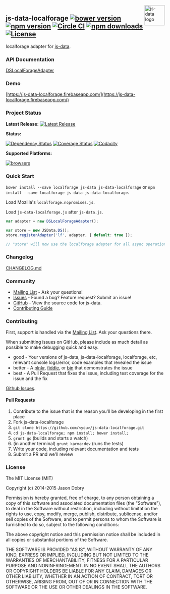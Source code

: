 <img src="https://raw.githubusercontent.com/js-data/js-data/master/js-data.png" alt="js-data logo" title="js-data" align="right" width="64" height="64" />

## js-data-localforage [![bower version](https://img.shields.io/bower/v/js-data-localforage.svg?style=flat-square)](https://www.npmjs.org/package/js-data-localforage) [![npm version](https://img.shields.io/npm/v/js-data-localforage.svg?style=flat-square)](https://www.npmjs.org/package/js-data-localforage) [![Circle CI](https://img.shields.io/circleci/project/js-data/js-data-localforage/master.svg?style=flat-square)](https://circleci.com/gh/js-data/js-data-localforage/tree/master) [![npm downloads](https://img.shields.io/npm/dm/js-data-localforage.svg?style=flat-square)](https://www.npmjs.org/package/js-data-localforage) [![License](https://img.shields.io/badge/license-MIT-blue.svg?style=flat-square)](https://github.com/js-data/js-data-localforage/blob/master/LICENSE)

localforage adapter for [js-data](http://www.js-data.io/).

### API Documentation
[DSLocalForageAdapter](http://www.js-data.io/docs/dslocalforageadapter)

### Demo
[https://js-data-localforage.firebaseapp.com/](https://js-data-localforage.firebaseapp.com/)

### Project Status

__Latest Release:__ [![Latest Release](https://img.shields.io/github/release/js-data/js-data-localforage.svg?style=flat-square)](https://github.com/js-data/js-data-localforage/releases)

__Status:__

[![Dependency Status](https://img.shields.io/gemnasium/js-data/js-data-localforage.svg?style=flat-square)](https://gemnasium.com/js-data/js-data-localforage) [![Coverage Status](https://img.shields.io/coveralls/js-data/js-data-localforage/master.svg?style=flat-square)](https://coveralls.io/r/js-data/js-data-localforage?branch=master) [![Codacity](https://img.shields.io/codacy/bb1761a8dcf14dd8a20111fd774e32ec.svg?style=flat-square)](https://www.codacy.com/public/jasondobry/js-data-localforage/dashboard)

__Supported Platforms:__

[![browsers](https://img.shields.io/badge/Browser-Chrome%2CFirefox%2CSafari%2COpera%2CIE%209%2B%2CiOS%20Safari%207.1%2B%2CAndroid%20Browser%202.3%2B-green.svg?style=flat-square)](https://github.com/js-data/js-data)

### Quick Start
`bower install --save localforage js-data js-data-localforage` or `npm install --save localforage js-data js-data-localforage`.

Load Mozilla's `localforage.nopromises.js`.

Load `js-data-localforage.js` after `js-data.js`.

```js
var adapter = new DSLocalForageAdapter();

var store = new JSData.DS();
store.registerAdapter('lf', adapter, { default: true });

// "store" will now use the localforage adapter for all async operations
```

### Changelog
[CHANGELOG.md](https://github.com/js-data/js-data-localforage/blob/master/CHANGELOG.md)

### Community
- [Mailing List](https://groups.io/org/groupsio/jsdata) - Ask your questions!
- [Issues](https://github.com/js-data/js-data-localforage/issues) - Found a bug? Feature request? Submit an issue!
- [GitHub](https://github.com/js-data/js-data-localforage) - View the source code for js-data.
- [Contributing Guide](https://github.com/js-data/js-data-localforage/blob/master/CONTRIBUTING.md)

### Contributing

First, support is handled via the [Mailing List](https://groups.io/org/groupsio/jsdata). Ask your questions there.

When submitting issues on GitHub, please include as much detail as possible to make debugging quick and easy.

- good - Your versions of js-data, js-data-localforage, localforage, etc, relevant console logs/error, code examples that revealed the issue
- better - A [plnkr](http://plnkr.co/), [fiddle](http://jsfiddle.net/), or [bin](http://jsbin.com/?html,output) that demonstrates the issue
- best - A Pull Request that fixes the issue, including test coverage for the issue and the fix

[Github Issues](https://github.com/js-data/js-data-localforage/issues).

#### Pull Requests

1. Contribute to the issue that is the reason you'll be developing in the first place
1. Fork js-data-localforage
1. `git clone https://github.com/<you>/js-data-localforage.git`
1. `cd js-data-localforage; npm install; bower install;`
1. `grunt go` (builds and starts a watch)
1. (in another terminal) `grunt karma:dev` (runs the tests)
1. Write your code, including relevant documentation and tests
1. Submit a PR and we'll review

### License

The MIT License (MIT)

Copyright (c) 2014-2015 Jason Dobry

Permission is hereby granted, free of charge, to any person obtaining a copy
of this software and associated documentation files (the "Software"), to deal
in the Software without restriction, including without limitation the rights
to use, copy, modify, merge, publish, distribute, sublicense, and/or sell
copies of the Software, and to permit persons to whom the Software is
furnished to do so, subject to the following conditions:

The above copyright notice and this permission notice shall be included in all
copies or substantial portions of the Software.

THE SOFTWARE IS PROVIDED "AS IS", WITHOUT WARRANTY OF ANY KIND, EXPRESS OR
IMPLIED, INCLUDING BUT NOT LIMITED TO THE WARRANTIES OF MERCHANTABILITY,
FITNESS FOR A PARTICULAR PURPOSE AND NONINFRINGEMENT. IN NO EVENT SHALL THE
AUTHORS OR COPYRIGHT HOLDERS BE LIABLE FOR ANY CLAIM, DAMAGES OR OTHER
LIABILITY, WHETHER IN AN ACTION OF CONTRACT, TORT OR OTHERWISE, ARISING FROM,
OUT OF OR IN CONNECTION WITH THE SOFTWARE OR THE USE OR OTHER DEALINGS IN THE
SOFTWARE.
